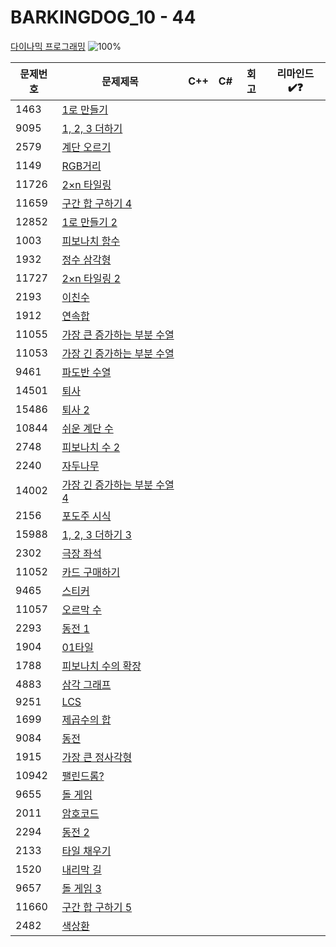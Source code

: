 # BARKINGDOG_10 - 44

[다이나믹 프로그래밍](https://github.com/encrypted-def/basic-algo-lecture/blob/master/workbook/0x10.md)
![100%](https://progress-bar.xyz/0/?scale=44&title=progress&width=500&color=babaca&suffix=/44)

| 문제번호 | 문제제목                                             | C++ | C#  | 회고 | 리마인드✔️❓ |
| -------- | ---------------------------------------------------- | --- | --- | ---- | ------------ |
| 1463     | [1로 만들기](https://boj.kr/1463)                    |     |     |      |              |
| 9095     | [1, 2, 3 더하기](https://boj.kr/9095)                |     |     |      |              |
| 2579     | [계단 오르기](https://boj.kr/2579)                   |     |     |      |              |
| 1149     | [RGB거리](https://boj.kr/1149)                       |     |     |      |              |
| 11726    | [2×n 타일링](https://boj.kr/11726)                   |     |     |      |              |
| 11659    | [구간 합 구하기 4](https://boj.kr/11659)             |     |     |      |              |
| 12852    | [1로 만들기 2](https://boj.kr/12852)                 |     |     |      |              |
| 1003     | [피보나치 함수](https://boj.kr/1003)                 |     |     |      |              |
| 1932     | [정수 삼각형](https://boj.kr/1932)                   |     |     |      |              |
| 11727    | [2×n 타일링 2](https://boj.kr/11727)                 |     |     |      |              |
| 2193     | [이친수](https://boj.kr/2193)                        |     |     |      |              |
| 1912     | [연속합](https://boj.kr/1912)                        |     |     |      |              |
| 11055    | [가장 큰 증가하는 부분 수열](https://boj.kr/11055)   |     |     |      |              |
| 11053    | [가장 긴 증가하는 부분 수열](https://boj.kr/11053)   |     |     |      |              |
| 9461     | [파도반 수열](https://boj.kr/9461)                   |     |     |      |              |
| 14501    | [퇴사](https://boj.kr/14501)                         |     |     |      |              |
| 15486    | [퇴사 2](https://boj.kr/15486)                       |     |     |      |              |
| 10844    | [쉬운 계단 수](https://boj.kr/10844)                 |     |     |      |              |
| 2748     | [피보나치 수 2](https://boj.kr/2748)                 |     |     |      |              |
| 2240     | [자두나무](https://boj.kr/2240)                      |     |     |      |              |
| 14002    | [가장 긴 증가하는 부분 수열 4](https://boj.kr/14002) |     |     |      |              |
| 2156     | [포도주 시식](https://boj.kr/2156)                   |     |     |      |              |
| 15988    | [1, 2, 3 더하기 3](https://boj.kr/15988)             |     |     |      |              |
| 2302     | [극장 좌석](https://boj.kr/2302)                     |     |     |      |              |
| 11052    | [카드 구매하기](https://boj.kr/11052)                |     |     |      |              |
| 9465     | [스티커](https://boj.kr/9465)                        |     |     |      |              |
| 11057    | [오르막 수](https://boj.kr/11057)                    |     |     |      |              |
| 2293     | [동전 1](https://boj.kr/2293)                        |     |     |      |              |
| 1904     | [01타일](https://boj.kr/1904)                        |     |     |      |              |
| 1788     | [피보나치 수의 확장](https://boj.kr/1788)            |     |     |      |              |
| 4883     | [삼각 그래프](https://boj.kr/4883)                   |     |     |      |              |
| 9251     | [LCS](https://boj.kr/9251)                           |     |     |      |              |
| 1699     | [제곱수의 합](https://boj.kr/1699)                   |     |     |      |              |
| 9084     | [동전](https://boj.kr/9084)                          |     |     |      |              |
| 1915     | [가장 큰 정사각형](https://boj.kr/1915)              |     |     |      |              |
| 10942    | [팰린드롬?](https://boj.kr/10942)                    |     |     |      |              |
| 9655     | [돌 게임](https://boj.kr/9655)                       |     |     |      |              |
| 2011     | [암호코드](https://boj.kr/2011)                      |     |     |      |              |
| 2294     | [동전 2](https://boj.kr/2294)                        |     |     |      |              |
| 2133     | [타일 채우기](https://boj.kr/2133)                   |     |     |      |              |
| 1520     | [내리막 길](https://boj.kr/1520)                     |     |     |      |              |
| 9657     | [돌 게임 3](https://boj.kr/9657)                     |     |     |      |              |
| 11660    | [구간 합 구하기 5](https://boj.kr/11660)             |     |     |      |              |
| 2482     | [색상환](https://boj.kr/2482)                        |     |     |      |              |

